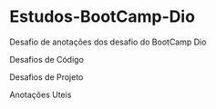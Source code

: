 # Estudos-BootCamp-Dio
Desafio de anotações dos desafio do BootCamp Dio

Desafios de Código

Desafios de Projeto

Anotações Uteis

